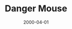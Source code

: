 ---
title: "Danger Mouse"
intro: Oil Pastel Sketch
thumb: ../img/gallery/photo-mauntain2.jpg
collection: galleryImage
collection_label: art
featured: true
layout: article.html
date: 2000-04-01
---